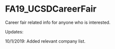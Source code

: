 # FA19_UCSDCareerFair
Career fair related info for anyone who is interested.

Updates:

10/1/2019:
Added relevant company list.
